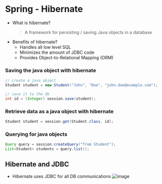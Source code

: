 # Spring - Hibernate
- What is hibernate?
    > A framework for persisting / saving Java objects in a database
- Benefits of hibernate?
    - Handles all low level SQL
    - Minimizes the amount of JDBC code
    - Provides Object-to-Relational Mapping (ORM)

### Saving the java object with hibernate
```java
// create a java object
Student student = new Student("John", "Doe", "john.doe@example.com");

// save it to the db
int id = (Integer) session.save(student);
```

### Retrieve data as a java object with hibernate

```java
Student student = session.get(Student.class, id);
```

### Querying for java objects
```java
Query query = session.createQuery("from Student");
List<Student> students = query.list();
```

## Hibernate and JDBC
- Hibernate uses JDBC for all DB communications
![image](https://user-images.githubusercontent.com/60386381/194746933-704c3995-db31-4dc3-b52b-84020ef1195f.png)